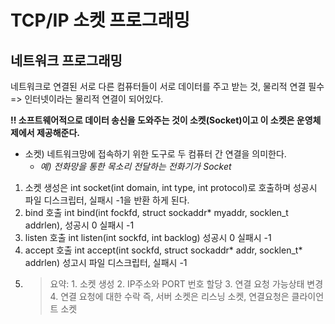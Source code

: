 # TCP/IP 소켓 프로그래밍

## 네트워크 프로그래밍

네트워크로 연결된 서로 다른 컴퓨터들이 서로 데이터를 주고 받는 것, 물리적 연결 필수 => 인터넷이라는 물리적 연결이 되어있다.

**!! 소프트웨어적으로 데이터 송신을 도와주는 것이 소켓(Socket)이고 이 소켓은 운영체제에서 제공해준다.**
* 소켓) 네트워크망에 접속하기 위한 도구로 두 컴퓨터 간 연결을 의미한다.
  * _예) 전화망을 통한 목소리 전달하는 전화기가 Socket_

1. 소켓 생성은 int socket(int domain, int type, int protocol)로 호출하며 성공시 파일 디스크립터, 실패시 -1을 반환 하게 된다.
2. bind 호출 int bind(int fockfd, struct sockaddr* myaddr, socklen_t addrlen), 성공시 0 실패시 -1
3. listen 호출 int listen(int sockfd, int backlog) 성공시 0 실패시 -1
4. accept 호출 int accept(int sockfd, struct sockaddr* addr, socklen_t* addrlen) 성고시 파일 디스크립터, 실패시 -1
5. > 요약: 1. 소켓 생성
   > 2. IP주소와 PORT 번호 할당
   > 3. 연결 요청 가능상태 변경
   > 4. 연결 요청에 대한 수락
   >    즉, 서버 소켓은 리스닝 소켓, 연결요청은 클라이언트 소켓
 

